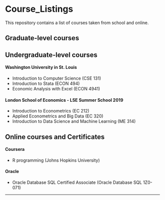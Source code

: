 # Course_Listings
This repository contains a list of courses taken from school and online.

## Graduate-level courses

## Undergraduate-level courses

#### Washington University in St. Louis

- Introduction to Computer Science (CSE 131)
- Introduction to Stata (ECON 494)
- Economic Analysis with Excel (ECON 4941)

#### London School of Economics - LSE Summer School 2019

- Introduction to Econometrics (EC 212)
- Applied Econometrics and Big Data (EC 320)
- Introduction to Data Science and Machine Learning (ME 314)

## Online courses and Certificates

#### Coursera
- R programming (Johns Hopkins University)

#### Oracle
- Oracle Database SQL Certified Associate (Oracle Database SQL 1Z0-071)

------------
